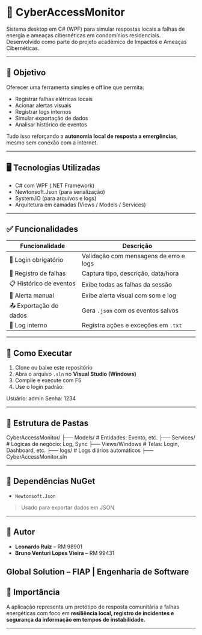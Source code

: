 ﻿# 🔐 CyberAccessMonitor

Sistema desktop em C# (WPF) para simular respostas locais a falhas de energia e ameaças cibernéticas em condomínios residenciais. Desenvolvido como parte do projeto acadêmico de Impactos e Ameaças Cibernéticas.

---

## 🎯 Objetivo

Oferecer uma ferramenta simples e offline que permita:
- Registrar falhas elétricas locais
- Acionar alertas visuais
- Registrar logs internos
- Simular exportação de dados
- Analisar histórico de eventos

Tudo isso reforçando a **autonomia local de resposta a emergências**, mesmo sem conexão com a internet.

---

## 🖥️ Tecnologias Utilizadas

- C# com WPF (.NET Framework)
- Newtonsoft.Json (para serialização)
- System.IO (para arquivos e logs)
- Arquitetura em camadas (Views / Models / Services)

---

## ✅ Funcionalidades

| Funcionalidade            | Descrição |
|---------------------------|-----------|
| 🔐 Login obrigatório       | Validação com mensagens de erro e logs |
| 📝 Registro de falhas      | Captura tipo, descrição, data/hora |
| 📋 Histórico de eventos    | Exibe todas as falhas da sessão |
| 🚨 Alerta manual           | Exibe alerta visual com som e log |
| 📤 Exportação de dados     | Gera `.json` com os eventos salvos |
| 🧾 Log interno             | Registra ações e exceções em `.txt` |

---

## 🧪 Como Executar

1. Clone ou baixe este repositório
2. Abra o arquivo `.sln` no **Visual Studio (Windows)**
3. Compile e execute com F5
4. Use o login padrão:

Usuário: admin
Senha: 1234


---

## 📁 Estrutura de Pastas

CyberAccessMonitor/
├── Models/ # Entidades: Evento, etc.
├── Services/ # Lógicas de negócio: Log, Sync
├── Views/Windows # Telas: Login, Dashboard, etc.
├── logs/ # Logs diários automáticos
├── CyberAccessMonitor.sln


---

## 📎 Dependências NuGet

- `Newtonsoft.Json`  
> Usado para exportar dados em JSON

---

## 👤 Autor

- **Leonardo Ruiz** – RM 98901  
- **Bruno Venturi Lopes Vieira** – RM 99431  

Global Solution – FIAP | Engenharia de Software
---

## 🧠 Importância

A aplicação representa um protótipo de resposta comunitária a falhas energéticas com foco em **resiliência local, registro de incidentes e segurança da informação em tempos de instabilidade.**

---

